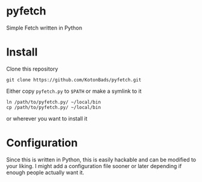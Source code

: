 # pyfetch
Simple Fetch written in Python

# Install
Clone this repository
```
git clone https://github.com/KotonBads/pyfetch.git
```
Either copy `pyfetch.py` to `$PATH` or make a symlink to it
```
ln /path/to/pyfetch.py/ ~/local/bin
cp /path/to/pyfetch.py/ ~/local/bin
```
or wherever you want to install it

# Configuration
Since this is written in Python, this is easily hackable and can be modified to your liking. I might add a configuration file sooner or later depending if enough people actually want it.